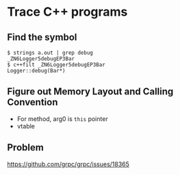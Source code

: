# Trace C++ programs

## Find the symbol

```shell
$ strings a.out | grep debug
_ZN6Logger5debugEP3Bar
$ c++filt _ZN6Logger5debugEP3Bar
Logger::debug(Bar*)
```

## Figure out Memory Layout and Calling Convention

* For method, arg0 is `this` pointer
* vtable

## Problem

  https://github.com/grpc/grpc/issues/18365
